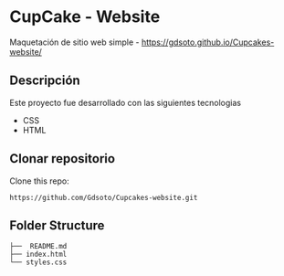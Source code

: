 # CupCake - Website
Maquetación de sitio web simple - https://gdsoto.github.io/Cupcakes-website/

## Descripción
Este proyecto fue desarrollado con las siguientes tecnologias
* CSS
* HTML

## Clonar repositorio
Clone this repo:
```
https://github.com/Gdsoto/Cupcakes-website.git
```

## Folder Structure
    ├──  README.md
    ├── index.html
    └── styles.css
